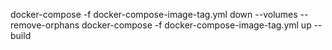 docker-compose -f docker-compose-image-tag.yml down --volumes --remove-orphans
docker-compose -f docker-compose-image-tag.yml up --build
